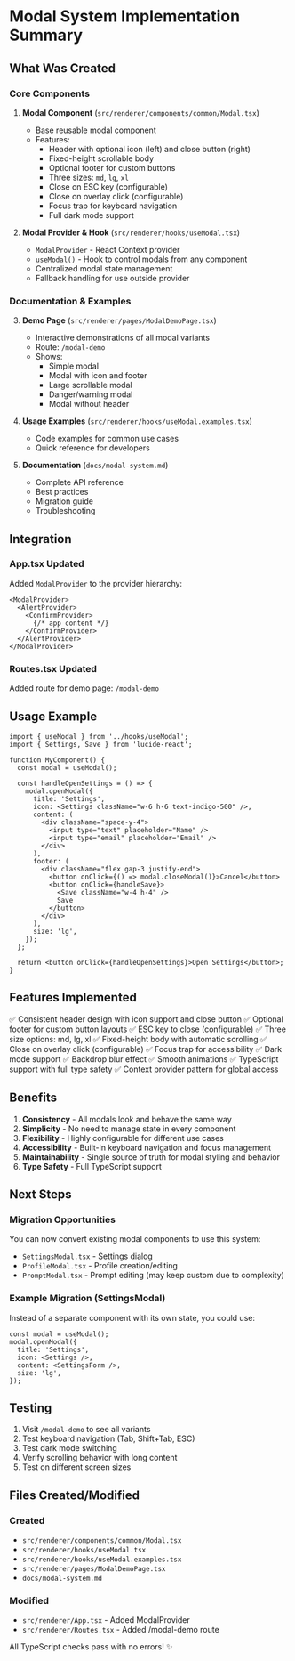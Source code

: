 # Modal System Implementation Summary

## What Was Created

### Core Components

1. **Modal Component** (`src/renderer/components/common/Modal.tsx`)
   - Base reusable modal component
   - Features:
     - Header with optional icon (left) and close button (right)
     - Fixed-height scrollable body
     - Optional footer for custom buttons
     - Three sizes: `md`, `lg`, `xl`
     - Close on ESC key (configurable)
     - Close on overlay click (configurable)
     - Focus trap for keyboard navigation
     - Full dark mode support

2. **Modal Provider & Hook** (`src/renderer/hooks/useModal.tsx`)
   - `ModalProvider` - React Context provider
   - `useModal()` - Hook to control modals from any component
   - Centralized modal state management
   - Fallback handling for use outside provider

### Documentation & Examples

3. **Demo Page** (`src/renderer/pages/ModalDemoPage.tsx`)
   - Interactive demonstrations of all modal variants
   - Route: `/modal-demo`
   - Shows:
     - Simple modal
     - Modal with icon and footer
     - Large scrollable modal
     - Danger/warning modal
     - Modal without header

4. **Usage Examples** (`src/renderer/hooks/useModal.examples.tsx`)
   - Code examples for common use cases
   - Quick reference for developers

5. **Documentation** (`docs/modal-system.md`)
   - Complete API reference
   - Best practices
   - Migration guide
   - Troubleshooting

## Integration

### App.tsx Updated
Added `ModalProvider` to the provider hierarchy:
```tsx
<ModalProvider>
  <AlertProvider>
    <ConfirmProvider>
      {/* app content */}
    </ConfirmProvider>
  </AlertProvider>
</ModalProvider>
```

### Routes.tsx Updated
Added route for demo page: `/modal-demo`

## Usage Example

```tsx
import { useModal } from '../hooks/useModal';
import { Settings, Save } from 'lucide-react';

function MyComponent() {
  const modal = useModal();

  const handleOpenSettings = () => {
    modal.openModal({
      title: 'Settings',
      icon: <Settings className="w-6 h-6 text-indigo-500" />,
      content: (
        <div className="space-y-4">
          <input type="text" placeholder="Name" />
          <input type="email" placeholder="Email" />
        </div>
      ),
      footer: (
        <div className="flex gap-3 justify-end">
          <button onClick={() => modal.closeModal()}>Cancel</button>
          <button onClick={handleSave}>
            <Save className="w-4 h-4" />
            Save
          </button>
        </div>
      ),
      size: 'lg',
    });
  };

  return <button onClick={handleOpenSettings}>Open Settings</button>;
}
```

## Features Implemented

✅ Consistent header design with icon support and close button
✅ Optional footer for custom button layouts
✅ ESC key to close (configurable)
✅ Three size options: md, lg, xl
✅ Fixed-height body with automatic scrolling
✅ Close on overlay click (configurable)
✅ Focus trap for accessibility
✅ Dark mode support
✅ Backdrop blur effect
✅ Smooth animations
✅ TypeScript support with full type safety
✅ Context provider pattern for global access

## Benefits

1. **Consistency** - All modals look and behave the same way
2. **Simplicity** - No need to manage state in every component
3. **Flexibility** - Highly configurable for different use cases
4. **Accessibility** - Built-in keyboard navigation and focus management
5. **Maintainability** - Single source of truth for modal styling and behavior
6. **Type Safety** - Full TypeScript support

## Next Steps

### Migration Opportunities
You can now convert existing modal components to use this system:
- `SettingsModal.tsx` - Settings dialog
- `ProfileModal.tsx` - Profile creation/editing
- `PromptModal.tsx` - Prompt editing (may keep custom due to complexity)

### Example Migration (SettingsModal)
Instead of a separate component with its own state, you could use:
```tsx
const modal = useModal();
modal.openModal({
  title: 'Settings',
  icon: <Settings />,
  content: <SettingsForm />,
  size: 'lg',
});
```

## Testing

1. Visit `/modal-demo` to see all variants
2. Test keyboard navigation (Tab, Shift+Tab, ESC)
3. Test dark mode switching
4. Verify scrolling behavior with long content
5. Test on different screen sizes

## Files Created/Modified

### Created
- `src/renderer/components/common/Modal.tsx`
- `src/renderer/hooks/useModal.tsx`
- `src/renderer/hooks/useModal.examples.tsx`
- `src/renderer/pages/ModalDemoPage.tsx`
- `docs/modal-system.md`

### Modified
- `src/renderer/App.tsx` - Added ModalProvider
- `src/renderer/Routes.tsx` - Added /modal-demo route

All TypeScript checks pass with no errors! ✨
